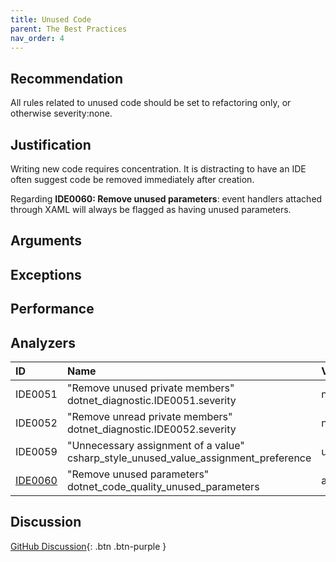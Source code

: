 ```yaml
---
title: Unused Code
parent: The Best Practices
nav_order: 4
---
```


## Recommendation

All rules related to unused code should be set to refactoring only, or otherwise severity:none.

## Justification

Writing new code requires concentration. It is distracting to have an IDE often suggest code be removed immediately after creation.

Regarding **IDE0060: Remove unused parameters**: event handlers attached through XAML will always be flagged as having unused parameters.

## Arguments

## Exceptions

## Performance

## Analyzers

| ID | Name | Value
|:-|:-|:-|
| IDE0051 | "Remove unused private members"<br>dotnet_diagnostic.IDE0051.severity | none
| IDE0052 | "Remove unread private members"<br>dotnet_diagnostic.IDE0052.severity | none
| IDE0059 | "Unnecessary assignment of a value"<br>csharp_style_unused_value_assignment_preference | unused_local_variable:none
| [IDE0060][1] | "Remove unused parameters"<br>dotnet_code_quality_unused_parameters | all:none |

[1]: https://docs.microsoft.com/visualstudio/ide/editorconfig-language-conventions?#net-code-quality-settings

## Discussion

[GitHub Discussion](https://github.com/kmgallahan/Style-as-Code/issues/2){: .btn .btn-purple }